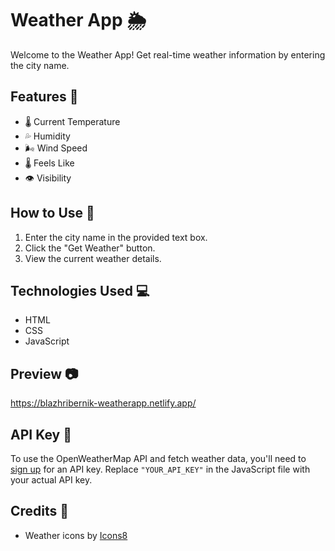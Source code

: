 # Weather App 🌦️

Welcome to the Weather App! Get real-time weather information by entering the city name.

## Features 🚀

- 🌡️ Current Temperature
- 💦 Humidity
- 🌬️ Wind Speed
- 🌡️ Feels Like
- 👁️ Visibility

## How to Use 🤔

1. Enter the city name in the provided text box.
2. Click the "Get Weather" button.
3. View the current weather details.

## Technologies Used 💻

- HTML
- CSS
- JavaScript

## Preview 📷

https://blazhribernik-weatherapp.netlify.app/

## API Key 🔑

To use the OpenWeatherMap API and fetch weather data, you'll need to [sign up](https://openweathermap.org/appid) for an API key. Replace `"YOUR_API_KEY"` in the JavaScript file with your actual API key.

## Credits 🙌

- Weather icons by [Icons8](https://icons8.com)



